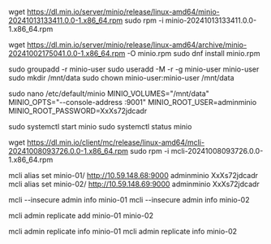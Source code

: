 wget https://dl.min.io/server/minio/release/linux-amd64/minio-20241013133411.0.0-1.x86_64.rpm
sudo rpm -i minio-20241013133411.0.0-1.x86_64.rpm

wget https://dl.min.io/server/minio/release/linux-amd64/archive/minio-20241002175041.0.0-1.x86_64.rpm -O minio.rpm
sudo dnf install minio.rpm

sudo groupadd -r minio-user
sudo useradd -M -r -g minio-user minio-user
sudo mkdir /mnt/data
sudo chown minio-user:minio-user /mnt/data

sudo nano /etc/default/minio
MINIO_VOLUMES="/mnt/data"
MINIO_OPTS="--console-address :9001"
MINIO_ROOT_USER=adminminio
MINIO_ROOT_PASSWORD=XxXs72jdcadr

sudo systemctl start minio
sudo systemctl status minio

wget https://dl.min.io/client/mc/release/linux-amd64/mcli-20241008093726.0.0-1.x86_64.rpm
sudo rpm -i mcli-20241008093726.0.0-1.x86_64.rpm

mcli alias set minio-01/ http://10.59.148.68:9000 adminminio XxXs72jdcadr
mcli alias set minio-02/ http://10.59.148.69:9000 adminminio XxXs72jdcadr

mcli --insecure admin info minio-01
mcli --insecure admin info minio-02

mcli admin replicate add minio-01 minio-02

mcli admin replicate info minio-01
mcli admin replicate info minio-02